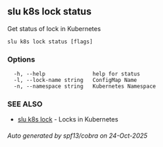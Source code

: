 ## slu k8s lock status

Get status of lock in Kubernetes

```
slu k8s lock status [flags]
```

### Options

```
  -h, --help               help for status
  -l, --lock-name string   ConfigMap Name
  -n, --namespace string   Kubernetes Namespace
```

### SEE ALSO

* [slu k8s lock](slu_k8s_lock.md)	 - Locks in Kubernetes

###### Auto generated by spf13/cobra on 24-Oct-2025
